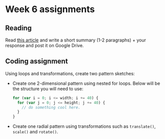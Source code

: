 # Week 6 assignments

## Reading
Read [this article](https://runemadsen.com/blog/on-meta-design-and-algorithmic-design-systems/) and write a short summary (1-2 paragraphs) + your response and post it on Google Drive.

## Coding assignment
Using loops and transformations, create two pattern sketches:
- Create one 2-dimensional pattern using nested for loops. Below will be the structure you will need to use:
  ```js
  for (var i = 0; i <= width; i += 40) {
    for (var j = 0; j <= height; j += 40) {
      // do something cool here.
    }
  }
  ```

- Create one radial pattern using transformations such as `translate()`, `scale()` and `rotate()`.

